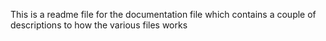  This is a readme file for the documentation file which contains a couple of descriptions to how the various files works
